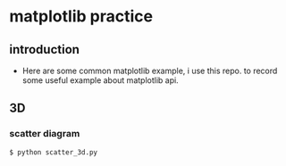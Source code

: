 # matplotlib practice
## introduction
* Here are some common matplotlib example, i use this repo. to record some useful example about matplotlib api.

## 3D
### scatter diagram

```shell=
$ python scatter_3d.py
``` 
